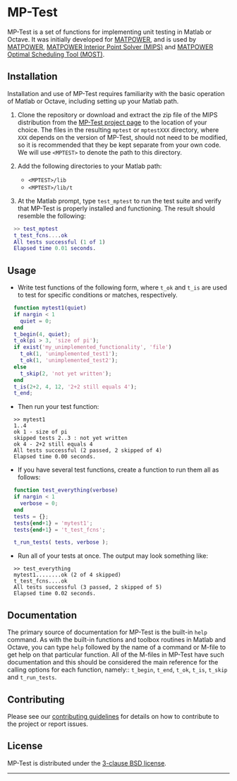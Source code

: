 MP-Test
=======

MP-Test is a set of functions for implementing unit testing in Matlab or
Octave. It was initially developed for [MATPOWER][1], and is used by
[MATPOWER][1], [MATPOWER Interior Point Solver (MIPS)][2] and
[MATPOWER Optimal Scheduling Tool (MOST)][3].

Installation
------------

Installation and use of MP-Test requires familiarity with the basic operation
of Matlab or Octave, including setting up your Matlab path.

1.  Clone the repository or download and extract the zip file of the MIPS
    distribution from the [MP-Test project page][4] to the location of your
    choice. The files in the resulting `mptest` or `mptestXXX` directory,
    where `XXX` depends on the version of MP-Test, should not need to be
    modified, so it is recommended that they be kept separate from your
    own code. We will use `<MPTEST>` to denote the path to this directory.

2.  Add the following directories to your Matlab path:
    *   `<MPTEST>/lib`
    *   `<MPTEST>/lib/t`

3.  At the Matlab prompt, type `test_mptest` to run the test suite and
    verify that MP-Test is properly installed and functioning. The result
    should resemble the following:
```matlab
  >> test_mptest
  t_test_fcns....ok
  All tests successful (1 of 1)
  Elapsed time 0.01 seconds.
```

Usage
-----

*   Write test functions of the following form, where `t_ok` and `t_is` are
    used to test for specific conditions or matches, respectively.
```matlab
  function mytest1(quiet)
  if nargin < 1
    quiet = 0;
  end
  t_begin(4, quiet);
  t_ok(pi > 3, 'size of pi');
  if exist('my_unimplemented_functionality', 'file')
    t_ok(1, 'unimplemented_test1');
    t_ok(1, 'unimplemented_test2');
  else
    t_skip(2, 'not yet written');
  end
  t_is(2+2, 4, 12, '2+2 still equals 4');
  t_end;
```

*   Then run your test function:
```
  >> mytest1
  1..4
  ok 1 - size of pi
  skipped tests 2..3 : not yet written
  ok 4 - 2+2 still equals 4
  All tests successful (2 passed, 2 skipped of 4)
  Elapsed time 0.00 seconds.
```

*   If you have several test functions, create a function to run them all as follows:
```matlab
  function test_everything(verbose)
  if nargin < 1
    verbose = 0;
  end
  tests = {};
  tests{end+1} = 'mytest1';
  tests{end+1} = 't_test_fcns';

  t_run_tests( tests, verbose );
```

*   Run all of your tests at once. The output may look something like:
```
  >> test_everything
  mytest1........ok (2 of 4 skipped)
  t_test_fcns....ok
  All tests successful (3 passed, 2 skipped of 5)
  Elapsed time 0.02 seconds.
```

Documentation
-------------

The primary source of documentation for MP-Test is the built-in `help`
command. As with the built-in functions and toolbox routines in Matlab
and Octave, you can type `help` followed by the name of a command or
M-file to get help on that particular function. All of the M-files in
MP-Test have such documentation and this should be considered the main
reference for the calling options for each function, namely:: `t_begin`, `t_end`, `t_ok`, `t_is`, `t_skip` and `t_run_tests`.

Contributing
------------

Please see our [contributing guidelines][5] for details on how to
contribute to the project or report issues.

License
-------

MP-Test is distributed under the [3-clause BSD license][6].

----
[1]: https://github.com/MATPOWER/matpower
[2]: https://github.com/MATPOWER/mips
[3]: https://github.com/MATPOWER/most
[4]: https://github.com/MATPOWER/mptest
[5]: CONTRIBUTING.md
[6]: LICENSE